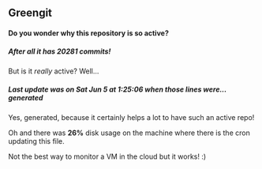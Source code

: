 ## Greengit

#### Do you wonder why this repository is so active?

##### After all it has 20281 commits!

But is it *really* active? Well...

##### Last update was on Sat Jun 5 at 1:25:06 when those lines were... generated

Yes, generated, because it certainly helps a lot to have such an active repo!

Oh and there was **26%** disk usage on the machine
where there is the cron updating this file.

Not the best way to monitor a VM in the cloud but it works! :)
